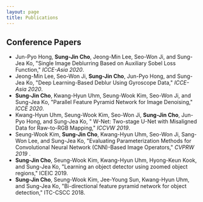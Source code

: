 ```yaml
---
layout: page
title: Publications
---
```


## Conference Papers
-  Jun-Pyo Hong, **Sung-Jin Cho**, Jeong-Min Lee, Seo-Won Ji,  and Sung-Jea Ko, "Single Image Deblurring Based on Auxiliary Sobel Loss Function," *ICCE-Asia 2020*.
-  Jeong-Min Lee, Seo-Won Ji, **Sung-Jin Cho**, Jun-Pyo Hong, and Sung-Jea Ko, "Deep Learning-Based Deblur Using Gyroscope Data," *ICCE-Asia 2020*.
-  **Sung-Jin Cho**, Kwang-Hyun Uhm, Seung-Wook Kim, Seo-Won Ji, and Sung-Jea Ko, "Parallel Feature Pyramid Network for Image Denoising," *ICCE 2020*.
- Kwang-Hyun Uhm, Seung-Wook Kim, Seo-Won Ji, **Sung-Jin Cho**, Jun-Pyo Hong, and Sung-Jea Ko, " W-Net: Two-stage U-Net with Misaligned Data for Raw-to-RGB Mapping," *ICCVW 2019*.
- Seung-Wook Kim, **Sung-Jin Cho**, Kwang-Hyun Uhm, Seo-Won Ji, Sang-Won Lee, and Sung-Jea Ko, "Evaluating Parameterization Methods for Convolutional Neural Network (CNN)-Based Image Operators," *CVPRW 2019* .
- **Sung-Jin Cho**, Seung-Wook Kim, Kwang-Hyun Uhm, Hyong-Keun Kook, and Sung-Jea Ko, "Learning an object detector using zoomed object regions," ICEIC 2019.
- **Sung-Jin Cho**, Seung-Wook Kim, Jee-Young Sun, Kwang-Hyun Uhm, and Sung-Jea Ko, "Bi-directional feature pyramid network for object detection," ITC-CSCC 2018.

